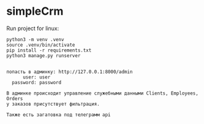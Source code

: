 # simpleCrm

Run project for linux:

    python3 -m venv .venv
    source .venv/bin/activate
    pip install -r requirements.txt
    python3 manage.py runserver
    
    
    попасть в админку: http://127.0.0.1:8000/admin
          user: user
      password: password
      
    В админке происходит управление служебными данными Clients, Employees, Orders
    у заказов присутствует фильтрация.
    
    Также есть загатовка под телеграмм api 
